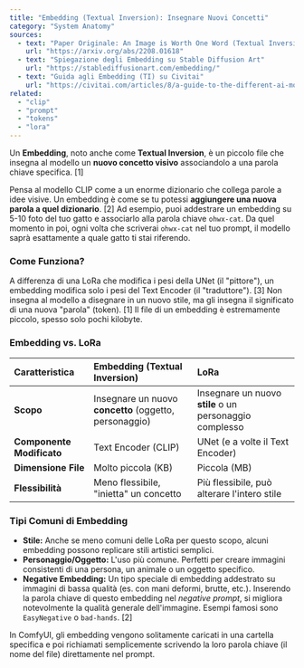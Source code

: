 ```yaml
---
title: "Embedding (Textual Inversion): Insegnare Nuovi Concetti"
category: "System Anatomy"
sources:
  - text: "Paper Originale: An Image is Worth One Word (Textual Inversion)"
    url: "https://arxiv.org/abs/2208.01618"
  - text: "Spiegazione degli Embedding su Stable Diffusion Art"
    url: "https://stablediffusionart.com/embedding/"
  - text: "Guida agli Embedding (TI) su Civitai"
    url: "https://civitai.com/articles/8/a-guide-to-the-different-ai-model-types"
related:
  - "clip"
  - "prompt"
  - "tokens"
  - "lora"
---
```


Un **Embedding**, noto anche come **Textual Inversion**, è un piccolo file che insegna al modello un **nuovo concetto visivo** associandolo a una parola chiave specifica. [1]

Pensa al modello CLIP come a un enorme dizionario che collega parole a idee visive. Un embedding è come se tu potessi **aggiungere una nuova parola a quel dizionario**. [2] Ad esempio, puoi addestrare un embedding su 5-10 foto del tuo gatto e associarlo alla parola chiave `ohwx-cat`. Da quel momento in poi, ogni volta che scriverai `ohwx-cat` nel tuo prompt, il modello saprà esattamente a quale gatto ti stai riferendo.

### Come Funziona?

A differenza di una LoRa che modifica i pesi della UNet (il "pittore"), un embedding modifica solo i pesi del Text Encoder (il "traduttore"). [3] Non insegna al modello a disegnare in un nuovo stile, ma gli insegna il significato di una nuova "parola" (token). [1] Il file di un embedding è estremamente piccolo, spesso solo pochi kilobyte.

### Embedding vs. LoRa

| Caratteristica | Embedding (Textual Inversion) | LoRa |
| :--- | :--- | :--- |
| **Scopo** | Insegnare un nuovo **concetto** (oggetto, personaggio) | Insegnare un nuovo **stile** o un personaggio complesso |
| **Componente Modificato** | Text Encoder (CLIP) | UNet (e a volte il Text Encoder) |
| **Dimensione File** | Molto piccola (KB) | Piccola (MB) |
| **Flessibilità** | Meno flessibile, "inietta" un concetto | Più flessibile, può alterare l'intero stile |

### Tipi Comuni di Embedding

- **Stile:** Anche se meno comuni delle LoRa per questo scopo, alcuni embedding possono replicare stili artistici semplici.
- **Personaggio/Oggetto:** L'uso più comune. Perfetti per creare immagini consistenti di una persona, un animale o un oggetto specifico.
- **Negative Embedding:** Un tipo speciale di embedding addestrato su immagini di bassa qualità (es. con mani deformi, brutte, etc.). Inserendo la parola chiave di questo embedding nel *negative prompt*, si migliora notevolmente la qualità generale dell'immagine. Esempi famosi sono `EasyNegative` o `bad-hands`. [2]

In ComfyUI, gli embedding vengono solitamente caricati in una cartella specifica e poi richiamati semplicemente scrivendo la loro parola chiave (il nome del file) direttamente nel prompt.